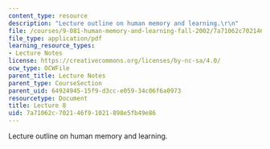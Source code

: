 ```yaml
---
content_type: resource
description: "Lecture outline on human memory and learning.\r\n"
file: /courses/9-081-human-memory-and-learning-fall-2002/7a71062c702146f91021898e5fb49e86_lecnote8.pdf
file_type: application/pdf
learning_resource_types:
- Lecture Notes
license: https://creativecommons.org/licenses/by-nc-sa/4.0/
ocw_type: OCWFile
parent_title: Lecture Notes
parent_type: CourseSection
parent_uid: 64924945-15f9-d3cc-e059-34c06f6a0973
resourcetype: Document
title: Lecture 8
uid: 7a71062c-7021-46f9-1021-898e5fb49e86
---
```

Lecture outline on human memory and learning.

